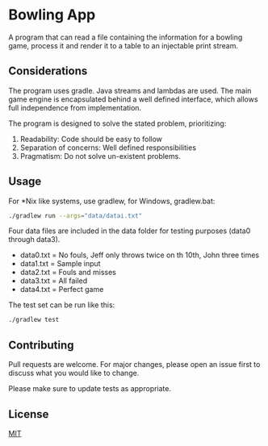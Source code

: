 # Bowling App

A program that can read a file containing the information
for a bowling game, process it and render it to
a table to an injectable print stream.

## Considerations
The program uses gradle.
Java streams and lambdas are used.
The main game engine is encapsulated behind
a well defined interface, which allows full independence from
implementation. 

The program is designed to solve the stated problem, prioritizing:
1. Readability: Code should be easy to follow
2. Separation of concerns: Well defined responsibilities
3. Pragmatism: Do not solve un-existent problems.

## Usage
For *Nix like systems, use gradlew, for Windows, gradlew.bat:

```bash
./gradlew run --args="data/datai.txt"
```
Four data files are included in the data folder for testing
purposes (data0 through data3).

* data0.txt = No fouls, Jeff only throws twice on th 10th, John three times
* data1.txt = Sample input
* data2.txt = Fouls and misses
* data3.txt = All failed
* data4.txt = Perfect game

The test set can be run like this:
```bash
./gradlew test
```

## Contributing
Pull requests are welcome. For major changes, please open an issue first to discuss what you would like to change.

Please make sure to update tests as appropriate.

## License
[MIT](https://choosealicense.com/licenses/mit/)